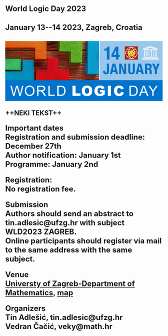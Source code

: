 # <font size="+2">World Logic Day 2023</font>
<h2> <font size="+2"> January 13--14 2023, Zagreb, Croatia </font> <h2>

<img src="Banner.jpg">

++NEKI TEKST++

<p>
  <font size="+2">
  <b>Important dates</b>
  <br>
  Registration and submission deadline: December 27th
  <br>
  Author notification: January 1st
  <br>
  Programme: January 2nd
  </font>
</p>

<p>
<font size="+2">
<b>Registration:</b>
<br>
No registration fee.
</font>
</p>

<p>
<font size="+2">
<b>Submission</b>
<br>
Authors should send an abstract to tin.adlesic@ufzg.hr with subject WLD2023 ZAGREB.
<br>
Online participants should register via mail to the same address with the same subject.
</font>
</p>

<p>
<font size="+2">
<b>Venue</b>
<br>
<a href="https://www.pmf.unizg.hr/math/en">Universty of Zagreb-Department of Mathematics</a>,
<a href="https://www.google.com/maps/place/Faculty+of+Science+-+Department+of+Mathematics/@45.8269932,15.9854367,18.25z/data=!4m5!3m4!1s0x4765d70eb94a8233:0x19534949a4612a83!8m2!3d45.8268954!4d15.9855294">map</a>
</font>
</p>

<p>
<font size="+2">
<b>Organizers</b>
<br>
Tin Adlešić, tin.adlesic@ufzg.hr
<br>
Vedran Čačić, veky@math.hr
</font>
</p>
